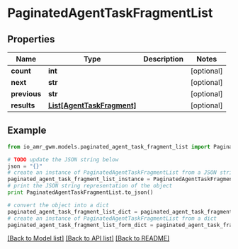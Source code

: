 # PaginatedAgentTaskFragmentList


## Properties
Name | Type | Description | Notes
------------ | ------------- | ------------- | -------------
**count** | **int** |  | [optional] 
**next** | **str** |  | [optional] 
**previous** | **str** |  | [optional] 
**results** | [**List[AgentTaskFragment]**](AgentTaskFragment.md) |  | [optional] 

## Example

```python
from io_amr_gwm.models.paginated_agent_task_fragment_list import PaginatedAgentTaskFragmentList

# TODO update the JSON string below
json = "{}"
# create an instance of PaginatedAgentTaskFragmentList from a JSON string
paginated_agent_task_fragment_list_instance = PaginatedAgentTaskFragmentList.from_json(json)
# print the JSON string representation of the object
print PaginatedAgentTaskFragmentList.to_json()

# convert the object into a dict
paginated_agent_task_fragment_list_dict = paginated_agent_task_fragment_list_instance.to_dict()
# create an instance of PaginatedAgentTaskFragmentList from a dict
paginated_agent_task_fragment_list_form_dict = paginated_agent_task_fragment_list.from_dict(paginated_agent_task_fragment_list_dict)
```
[[Back to Model list]](../README.md#documentation-for-models) [[Back to API list]](../README.md#documentation-for-api-endpoints) [[Back to README]](../README.md)


